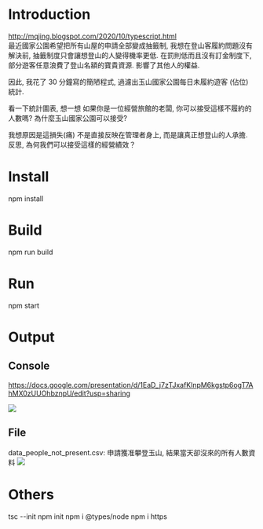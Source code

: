 # Introduction
http://mqjing.blogspot.com/2020/10/typescript.html <br>
最近國家公園希望把所有山屋的申請全部變成抽籤制, 我想在登山客履約問題沒有解決前, 抽籤制度只會讓想登山的人變得機率更低.  在罰則低而且沒有訂金制度下, 部分遊客任意浪費了登山名額的寶貴資源. 影響了其他人的權益.

因此, 我花了 30 分鐘寫的簡陋程式, 過濾出玉山國家公園每日未履約遊客 (佔位) 統計. 

看一下統計圖表, 想一想
如果你是一位經營旅館的老闆, 你可以接受這樣不履約的人數嗎? 
為什麼玉山國家公園可以接受? 

我想原因是這損失(痛) 不是直接反映在管理者身上, 而是讓真正想登山的人承擔.   
反思, 為何我們可以接受這樣的經營績效？


# Install
npm install

# Build
npm run build

# Run
npm start

# Output
## Console
https://docs.google.com/presentation/d/1EaD_j7zTJxafKlnpM6kgstp6ogT7AhMX0zUUOhbznpU/edit?usp=sharing

<image src="https://1.bp.blogspot.com/-547i2SXObZ4/X4Mu_nYDDBI/AAAAAAAAiIU/XuvzJZOYtKglL_h7qFBGiiE3ifp4_2m6QCLcBGAsYHQ/s1566/Screen%2BShot%2B2020-10-12%2Bat%2B12.12.31%2BAM.png">

## File
data_people_not_present.csv: 申請獲准攀登玉山, 結果當天卻沒來的所有人數資料
<image src="https://1.bp.blogspot.com/-45b9ikEnvW8/X4MxwcnmzDI/AAAAAAAAiIg/Dj5V5RDC4DAb1-u3uLF8_VuF3okcHCR5wCLcBGAsYHQ/s2048/Screen%2BShot%2B2020-10-12%2Bat%2B12.23.53%2BAM.png">



# Others
tsc --init
npm init 
npm i @types/node
npm i https
